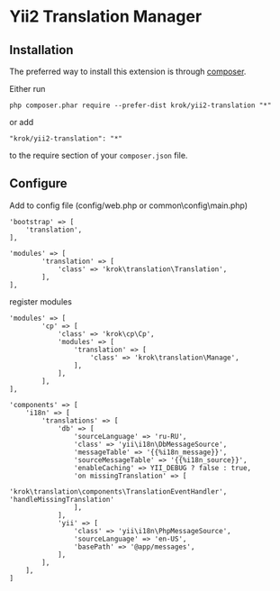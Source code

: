Yii2 Translation Manager
=================

Installation
------------

The preferred way to install this extension is through [composer](http://getcomposer.org/download/).

Either run

```
php composer.phar require --prefer-dist krok/yii2-translation "*"
```

or add

```
"krok/yii2-translation": "*"
```

to the require section of your `composer.json` file.

Configure
-----------------

Add to config file (config/web.php or common\config\main.php)

```
'bootstrap' => [
    'translation',
],
```

```
'modules' => [
        'translation' => [
            'class' => 'krok\translation\Translation',
        ],
],
```

register modules

```
'modules' => [
        'cp' => [
            'class' => 'krok\cp\Cp',
            'modules' => [
                'translation' => [
                    'class' => 'krok\translation\Manage',
                ],
            ],
        ],
],
```

```
'components' => [
    'i18n' => [
        'translations' => [
            'db' => [
                'sourceLanguage' => 'ru-RU',
                'class' => 'yii\i18n\DbMessageSource',
                'messageTable' => '{{%i18n_message}}',
                'sourceMessageTable' => '{{%i18n_source}}',
                'enableCaching' => YII_DEBUG ? false : true,
                'on missingTranslation' => [
                    'krok\translation\components\TranslationEventHandler', 'handleMissingTranslation'
                ],
            ],
            'yii' => [
                'class' => 'yii\i18n\PhpMessageSource',
                'sourceLanguage' => 'en-US',
                'basePath' => '@app/messages',
            ],
        ],
    ],
]
```
